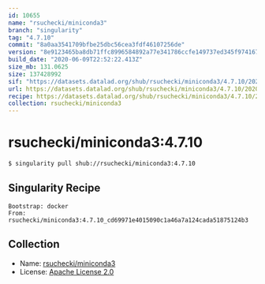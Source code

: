 ```yaml
---
id: 10655
name: "rsuchecki/miniconda3"
branch: "singularity"
tag: "4.7.10"
commit: "8a0aa3541709bfbe25dbc56cea3fdf46107256de"
version: "8e9123465ba8db71ffc8996584892a77e341786ccfe149737ed345f97416751f"
build_date: "2020-06-09T22:52:22.413Z"
size_mb: 131.0625
size: 137428992
sif: "https://datasets.datalad.org/shub/rsuchecki/miniconda3/4.7.10/2020-06-09-8a0aa354-8e912346/8e9123465ba8db71ffc8996584892a77e341786ccfe149737ed345f97416751f.sif"
url: https://datasets.datalad.org/shub/rsuchecki/miniconda3/4.7.10/2020-06-09-8a0aa354-8e912346/
recipe: https://datasets.datalad.org/shub/rsuchecki/miniconda3/4.7.10/2020-06-09-8a0aa354-8e912346/Singularity
collection: rsuchecki/miniconda3
---
```


# rsuchecki/miniconda3:4.7.10

```bash
$ singularity pull shub://rsuchecki/miniconda3:4.7.10
```

## Singularity Recipe

```singularity
Bootstrap: docker
From: rsuchecki/miniconda3:4.7.10_cd69971e4015090c1a46a7a124cada51875124b3
```

## Collection

 - Name: [rsuchecki/miniconda3](https://github.com/rsuchecki/miniconda3)
 - License: [Apache License 2.0](https://api.github.com/licenses/apache-2.0)

